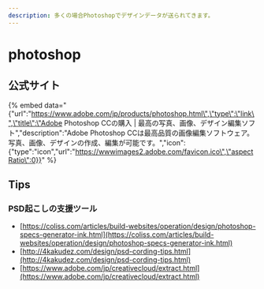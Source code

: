 ```yaml
---
description: 多くの場合Photoshopでデザインデータが送られてきます。
---
```


# photoshop

## 公式サイト

{% embed data="{\"url\":\"https://www.adobe.com/jp/products/photoshop.html\",\"type\":\"link\",\"title\":\"Adobe Photoshop CCの購入 \| 最高の写真、画像、デザイン編集ソフト\",\"description\":\"Adobe Photoshop CCは最高品質の画像編集ソフトウェア。写真、画像、デザインの作成、編集が可能です。\",\"icon\":{\"type\":\"icon\",\"url\":\"https://wwwimages2.adobe.com/favicon.ico\",\"aspectRatio\":0}}" %}

## Tips

### PSD起こしの支援ツール

* [https://coliss.com/articles/build-websites/operation/design/photoshop-specs-generator-ink.html](https://coliss.com/articles/build-websites/operation/design/photoshop-specs-generator-ink.html)
* [http://4kakudez.com/design/psd-cording-tips.html](http://4kakudez.com/design/psd-cording-tips.html)
* [https://www.adobe.com/jp/creativecloud/extract.html](https://www.adobe.com/jp/creativecloud/extract.html)



